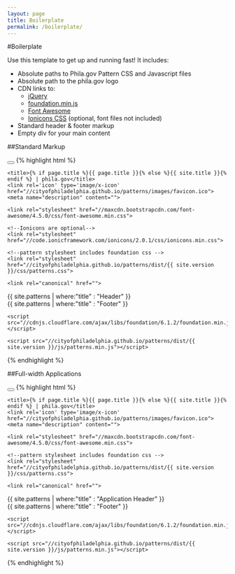 ```yaml
---
layout: page
title: Boilerplate
permalink: /boilerplate/
---
```


#Boilerplate

Use this template to get up and running fast! It includes:

  * Absolute paths to Phila.gov Pattern CSS and Javascript files
  * Absolute path to the phila.gov logo
  * CDN links to:
    * [jQuery](https://jquery.com/)
    * [foundation.min.js](http://foundation.zurb.com/sites/docs/javascript.html)
    * [Font Awesome](http://fortawesome.github.io/Font-Awesome/)
    * [Ionicons CSS](http://ionicons.com/) (optional, font files not included)
  * Standard header & footer markup
  * Empty div for your main content

##Standard Markup

<button class="btn copy" title="Copy code to clipboard" data-clipboard-target=".highlight"><i class="fa fa-clipboard"></i></button>
{% highlight html %}
<!DOCTYPE html>
<html>
  <head>
    <meta charset="utf-8">
    <meta http-equiv="X-UA-Compatible" content="IE=edge">
    <meta name="viewport" content="width=device-width, initial-scale=1">

    <title>{% if page.title %}{{ page.title }}{% else %}{{ site.title }}{% endif %} | phila.gov</title>
    <link rel='icon' type='image/x-icon' href="//cityofphiladelphia.github.io/patterns/images/favicon.ico">
    <meta name="description" content="">

    <link rel="stylesheet" href="//maxcdn.bootstrapcdn.com/font-awesome/4.5.0/css/font-awesome.min.css">

    <!--Ionicons are optional-->
    <link rel="stylesheet" href="//code.ionicframework.com/ionicons/2.0.1/css/ionicons.min.css">

    <!--pattern stylesheet includes foundation css -->
    <link rel="stylesheet" href="//cityofphiladelphia.github.io/patterns/dist/{{ site.version }}/css/patterns.css">

    <link rel="canonical" href="">

  </head>

  <body>
    <div class="site" id="page">
      {{ site.patterns | where:"title" : "Header" }}
      <article data-swiftype-name="body" data-swiftype-type="text">
        <div class="row">
          <div class="large-24 columns">
            <!-- main content here-->
          </div>
        </div>
      </article>
    </div><!-- End #page -->
    {{ site.patterns | where:"title" : "Footer" }}
    <script src="//ajax.googleapis.com/ajax/libs/jquery/2.2.0/jquery.min.js"></script>

    <script src="//cdnjs.cloudflare.com/ajax/libs/foundation/6.1.2/foundation.min.js"></script>

    <script src="//cityofphiladelphia.github.io/patterns/dist/{{ site.version }}/js/patterns.min.js"></script>
  </body>
</html>

{% endhighlight %}

##Full-width Applications

<button class="btn copy" title="Copy code to clipboard" data-clipboard-target=".highlight"><i class="fa fa-clipboard"></i></button>
{% highlight html %}
<!DOCTYPE html>
<html>
  <head>
    <meta charset="utf-8">
    <meta http-equiv="X-UA-Compatible" content="IE=edge">
    <meta name="viewport" content="width=device-width, initial-scale=1">

    <title>{% if page.title %}{{ page.title }}{% else %}{{ site.title }}{% endif %} | phila.gov</title>
    <link rel='icon' type='image/x-icon' href="//cityofphiladelphia.github.io/patterns/images/favicon.ico">
    <meta name="description" content="">

    <link rel="stylesheet" href="//maxcdn.bootstrapcdn.com/font-awesome/4.5.0/css/font-awesome.min.css">

    <!--pattern stylesheet includes foundation css -->
    <link rel="stylesheet" href="//cityofphiladelphia.github.io/patterns/dist/{{ site.version }}/css/patterns.css">

    <link rel="canonical" href="">

  </head>

  <body>
  <div class="full" id="application">
    {{ site.patterns | where:"title" : "Application Header" }}
      <article data-swiftype-name="body" data-swiftype-type="text">
        <div class="row">
          <div class="large-24 columns">
            <!-- main content here-->
          </div>
        </div>
      </article>
    </div><!-- End #page -->
    {{ site.patterns | where:"title" : "Footer" }}
    <script src="//ajax.googleapis.com/ajax/libs/jquery/2.2.0/jquery.min.js"></script>

    <script src="//cdnjs.cloudflare.com/ajax/libs/foundation/6.1.2/foundation.min.js"></script>

    <script src="//cityofphiladelphia.github.io/patterns/dist/{{ site.version }}/js/patterns.min.js"></script>
  </body>
</html>

{% endhighlight %}
